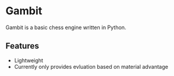 # Gambit

Gambit is a basic chess engine written in Python.

## Features
- Lightweight
- Currently only provides evluation based on material advantage


